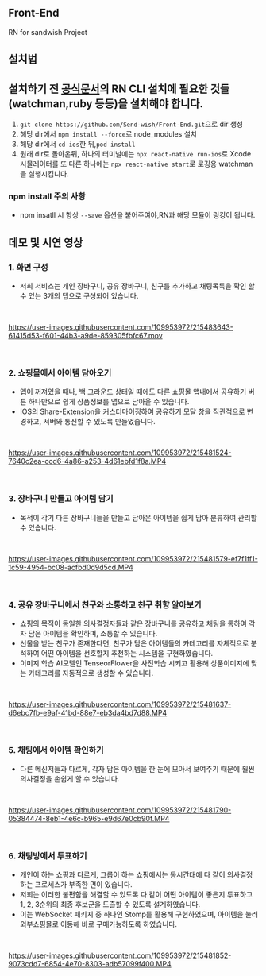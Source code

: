 ## Front-End
RN for sandwish Project
## 설치법
## 설치하기 전 [공식문서](https://reactnative.dev/docs/environment-setup)의 RN CLI 설치에 필요한 것들(watchman,ruby 등등)을 설치해야 합니다.
1. `git clone https://github.com/Send-wish/Front-End.git`으로 dir 생성
2. 해당 dir에서 `npm install --force`로 node_modules 설치
3. 해당 dir에서 `cd ios`한 뒤,`pod install`
4. 원래 dir로 돌아온뒤, 하나의 터미널에는 `npx react-native run-ios`로 Xcode 시뮬레이터를 또 다른 하나에는 `npx react-native start`로 로깅용 watchman을 실행시킵니다.

### npm install 주의 사항
- npm insatll 시 항상 `--save` 옵션을 붙어주여야,RN과 해당 모듈이 링킹이 됩니다.


## 데모 및 시연 영상

### 1. 화면 구성
- 저희 서비스는 개인 장바구니, 공유 장바구니, 친구를 추가하고 채팅목록을 확인 할 수 있는 3개의 탭으로 구성되어 있습니다.
<br>

https://user-images.githubusercontent.com/109953972/215483643-61415d53-f601-44b3-a9de-859305fbfc67.mov 

<br>

### 2. 쇼핑몰에서 아이템 담아오기
- 앱이 꺼져있을 때나, 백 그라운드 상태일 때에도 다른 쇼핑몰 앱내에서 공유하기 버튼 하나만으로 쉽게 상품정보를 앱으로 담아올 수 있습니다.<br>
- IOS의 Share-Extension을 커스터마이징하여 공유하기 모달 창을 직관적으로 변경하고, 서버와 통신할 수 있도록 만들었습니다.
<br>

https://user-images.githubusercontent.com/109953972/215481524-7640c2ea-ccd6-4a86-a253-4d61ebfd1f8a.MP4

<br>

### 3. 장바구니 만들고 아이템 담기
- 목적이 각기 다른 장바구니들을 만들고 담아온 아이템을 쉽게 담아 분류하여 관리할 수 있습니다.
<br>

https://user-images.githubusercontent.com/109953972/215481579-ef7f1ff1-1c59-4954-bc08-acfbd0d9d5cd.MP4

<br>

### 4. 공유 장바구니에서 친구와 소통하고 친구 취향 알아보기
- 쇼핑의 목적이 동일한 의사결정자들과 같은 장바구니를 공유하고 채팅을 통하여 각자 담은 아이템을 확인하며, 소통할 수 있습니다. <br>
- 선물을 받는 친구가 존재한다면, 친구가 담은 아이템들의 카테고리를 자체적으로 분석하여 어떤 아이템을 선호할지 추천하는 시스템을 구현하였습니다. <br>
- 이미지 학습 AI모델인 TenseorFlower을 사전학습 시키고 활용해 상품이미지에 맞는 카테고리를 자동적으로 생성할 수 있습니다. 
<br>

https://user-images.githubusercontent.com/109953972/215481637-d6ebc7fb-e9af-41bd-88e7-eb3da4bd7d88.MP4

<br>

### 5. 채팅에서 아이템 확인하기
- 다른 메신저들과 다르게, 각자 담은 아이템을 한 눈에 모아서 보여주기 때문에 훨씬 의사결정을 손쉽게 할 수 있습니다.
<br>

https://user-images.githubusercontent.com/109953972/215481790-05384474-8eb1-4e6c-b965-e9d67e0cb90f.MP4

<br>

### 6. 채팅방에서 투표하기
- 개인이 하는 쇼핑과 다르게, 그룹이 하는 쇼핑에서는 동시간대에 다 같이 의사결정하는 프로세스가 부족한 면이 있습니다.<br>
- 저희는 이러한 불편함을 해결할 수 있도록 다 같이 어떤 아이템이 좋은지 투표하고 1, 2, 3순위의 최종 후보군을 도출할 수 있도록 설계하였습니다.<br>
- 이는 WebSocket 패키지 중 하나인 Stomp를 활용해 구현하였으며, 아이템을 눌러 외부쇼핑몰로 이동해 바로 구매가능하도록 하였습니다.
<br>

https://user-images.githubusercontent.com/109953972/215481852-9073cdd7-6854-4e70-8303-adb57099f400.MP4


